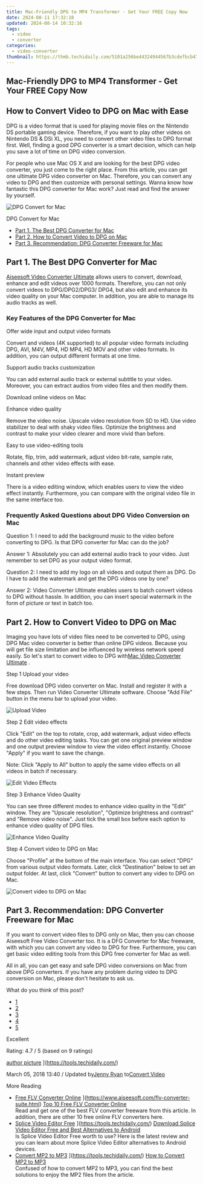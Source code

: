 ```yaml
---
title: Mac-Friendly DPG to MP4 Transformer - Get Your FREE Copy Now
date: 2024-08-11 17:32:18
updated: 2024-08-14 10:32:16
tags:
  - video
  - converter
categories:
  - video-converter
thumbnail: https://thmb.techidaily.com/5101a256be44324944567b3cdefbcb470dad072a31cdc714305925ec88d3af54.jpg
---
```


## Mac-Friendly DPG to MP4 Transformer - Get Your FREE Copy Now

## How to Convert Video to DPG on Mac with Ease

 DPG is a video format that is used for playing movie files on the Nintendo DS portable gaming device. Therefore, if you want to play other videos on Nintendo DS & DSi XL, you need to convert other video files to DPG format first. Well, finding a good DPG converter is a smart decision, which can help you save a lot of time on DPG video conversion.

 For people who use Mac OS X and are looking for the best DPG video converter, you just come to the right place. From this article, you can get one ultimate DPG video converter on Mac. Therefore, you can convert any video to DPG and then customize with personal settings. Wanna know how fantastic this DPG converter for Mac work? Just read and find the answer by yourself.

![DPG Convert for Mac](https://www.aiseesoft.com/images/dpg-converter-for-mac.jpg)

DPG Convert for Mac

* [Part 1. The Best DPG Converter for Mac](https://tools.techidaily.com/)
* [Part 2. How to Convert Video to DPG on Mac](https://tools.techidaily.com/)
* [Part 3. Recommendation: DPG Converter Freeware for Mac](https://tools.techidaily.com/)

## Part 1\. The Best DPG Converter for Mac

[Aiseesoft Video Converter Ultimate](https://tools.techidaily.com/aiseesoft/video-converter-ultimate/) allows users to convert, download, enhance and edit videos over 1000 formats. Therefore, you can not only convert videos to DPG/DPG2/DPG3/ DPG4, but also edit and enhance its video quality on your Mac computer. In addition, you are able to manage its audio tracks as well.

### Key Features of the DPG Converter for Mac

Offer wide input and output video formats

 Convert and videos (4K supported) to all popular video formats including DPG, AVI, M4V, MP4, HD MP4, HD MOV and other video formats. In addition, you can output different formats at one time.

Support audio tracks customization

 You can add external audio track or external subtitle to your video. Moreover, you can extract audios from video files and then modify them.

Download online videos on Mac

Enhance video quality

 Remove the video noise. Upscale video resolution from SD to HD. Use video stabilizer to deal with shaky video files. Optimize the brightness and contrast to make your video clearer and more vivid than before.

Easy to use video-editing tools

 Rotate, flip, trim, add watermark, adjust video bit-rate, sample rate, channels and other video effects with ease.

Instant preview

 There is a video editing window, which enables users to view the video effect instantly. Furthermore, you can compare with the original video file in the same interface too.

### Frequently Asked Questions about DPG Video Conversion on Mac

 Question 1: I need to add the background music to the video before converting to DPG. Is that DPG converter for Mac can do the job?

 Answer 1: Absolutely you can add external audio track to your video. Just remember to set DPG as your output video format.

 Question 2: I need to add my logo on all videos and output them as DPG. Do I have to add the watermark and get the DPG videos one by one?

 Answer 2: Video Converter Ultimate enables users to batch convert videos to DPG without hassle. In addition, you can insert special watermark in the form of picture or text in batch too.

## Part 2\. How to Convert Video to DPG on Mac

 Imaging you have lots of video files need to be converted to DPG, using DPG Mac video converter is better than online DPG videos. Because you will get file size limitation and be influenced by wireless network speed easily. So let's start to convert video to DPG with[Mac Video Converter Ultimate](https://tools.techidaily.com/aiseesoft/video-converter-ultimate/) .

[](https://secure.2checkout.com/order/cart.php?PRODS=4594445&QTY=1&AFFILIATE=108875) [](https://secure.2checkout.com/order/cart.php?PRODS=4575878&QTY=1&AFFILIATE=108875)

Step 1 Upload your video

 Free download DPG video converter on Mac. Install and register it with a few steps. Then run Video Converter Ultimate software. Choose "Add File" button in the menu bar to upload your video.

![Upload Video](https://www.aiseesoft.com/images/mac-video-converter-ultimate/upload-video-for-dpg-conversion-on-mac.jpg)

Step 2 Edit video effects

 Click "Edit" on the top to rotate, crop, add watermark, adjust video effects and do other video editing tasks. You can get one original preview window and one output preview window to view the video effect instantly. Choose "Apply" if you want to save the change.

 Note: Click "Apply to All" button to apply the same video effects on all videos in batch if necessary.

![Edit Video Effects](https://www.aiseesoft.com/images/mac-video-converter-ultimate/edit-videos-before-dpg-conversion-on-mac.jpg)

Step 3 Enhance Video Quality

 You can see three different modes to enhance video quality in the "Edit" window. They are "Upscale resolution", "Optimize brightness and contrast" and "Remove video noise". Just tick the small box before each option to enhance video quality of DPG files.

![Enhance Video Quality](https://www.aiseesoft.com/images/mac-video-converter-ultimate/enhance-video-quality.jpg)

Step 4 Convert video to DPG on Mac

 Choose "Profile" at the bottom of the main interface. You can select "DPG" from various output video formats. Later, click "Destination" below to set an output folder. At last, click "Convert" button to convert any video to DPG on Mac.

![Convert video to DPG on Mac](https://www.aiseesoft.com/images/mac-video-converter-ultimate/convert-video-to-dpg-on-mac.jpg)

## Part 3\. Recommendation: DPG Converter Freeware for Mac

 If you want to convert video files to DPG only on Mac, then you can choose Aiseesoft Free Video Converter too. It is a DFG Converter for Mac freeware, with which you can convert any video to DPG for free. Furthermore, you can get basic video editing tools from this DPG free converter for Mac as well.

 All in all, you can get easy and safe DPG video conversions on Mac from above DPG converters. If you have any problem during video to DPG conversion on Mac, please don't hesitate to ask us.

What do you think of this post?

* [1](https://tools.techidaily.com/)
* [2](https://tools.techidaily.com/)
* [3](https://tools.techidaily.com/)
* [4](https://tools.techidaily.com/)
* [5](https://tools.techidaily.com/)

Excellent

Rating: 4.7 / 5 (based on 9 ratings)

[author picture](https://www.aiseesoft.com/images/author/jenny.png) ](https://tools.techidaily.com/)

 March 05, 2018 13:40 / Updated by[Jenny Ryan](https://tools.techidaily.com/) to[Convert Video](https://tools.techidaily.com/)

More Reading

* [Free FLV Converter Online](https://www.aiseesoft.com/images/more-reading/flv-converter-suite-s.jpg) ](https://www.aiseesoft.com/flv-converter-suite.html) [Top 10 Free FLV Converter Online](https://www.aiseesoft.com/flv-converter-suite.html)  
 Read and get one of the best FLV converter freeware from this article. In addition, there are other 10 free online FLV converters here.
* [Splice Video Editor Free](https://www.aiseesoft.com/images/more-reading/splice-video-editor-s.jpg) ](https://tools.techidaily.com/) [Download Splice Video Editor Free and Best Alternatives to Android](https://tools.techidaily.com/)  
 Is Splice Video Editor Free worth to use? Here is the latest review and you can learn about more Splice Video Editor alternatives to Android devices.
* [Convert MP2 to MP3](https://www.aiseesoft.com/images/more-reading/mp2-to-mp3-s.jpg) ](https://tools.techidaily.com/) [How to Convert MP2 to MP3](https://tools.techidaily.com/)  
 Confused of how to convert MP2 to MP3, you can find the best solutions to enjoy the MP2 files from the article.

<ins class="adsbygoogle"
     style="display:block"
     data-ad-format="autorelaxed"
     data-ad-client="ca-pub-7571918770474297"
     data-ad-slot="1223367746"></ins>



<ins class="adsbygoogle"
     style="display:block"
     data-ad-client="ca-pub-7571918770474297"
     data-ad-slot="8358498916"
     data-ad-format="auto"
     data-full-width-responsive="true"></ins>
